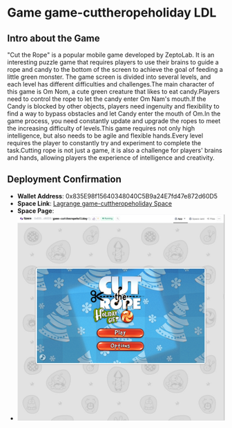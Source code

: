 # Game game-cuttheropeholiday LDL

## Intro about the Game
"Cut the Rope" is a popular mobile game developed by ZeptoLab. It is an interesting puzzle game that requires players to use their brains to guide a rope and candy to the bottom of the screen to achieve the goal of feeding a little green monster.
The game screen is divided into several levels, and each level has different difficulties and challenges.The main character of this game is Om Nom, a cute green creature that likes to eat candy.Players need to control the rope to let the candy enter Om Nam's mouth.If the Candy is blocked by other objects, players need ingenuity and flexibility to find a way to bypass obstacles and let Candy enter the mouth of Om.In the game process, you need constantly update and upgrade the ropes to meet the increasing difficulty of levels.This game requires not only high intelligence, but also needs to be agile and flexible hands.Every level requires the player to constantly try and experiment to complete the task.Cutting rope is not just a game, it is also a challenge for players' brains and hands, allowing players the experience of intelligence and creativity.
## Deployment Confirmation

- **Wallet Address**: 0x835E98f15640348040C5B9a24E7fd47e872d60D5
- **Space Link**: [Lagrange game-cuttheropeholiday Space](https://lagrangedao.org/spaces/0x835E98f15640348040C5B9a24E7fd47e872d60D5/game-cuttheropeholiday/app)
- **Space Page**:
- ![image](https://github.com/harleyLuke/awesome-swanchain/blob/images/images/game-cuttheropeholiday.jpg)

